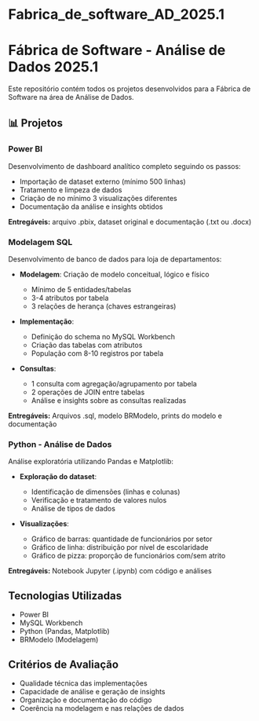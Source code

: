 # Fabrica_de_software_AD_2025.1
# Fábrica de Software - Análise de Dados 2025.1

Este repositório contém todos os projetos desenvolvidos para a Fábrica de Software na área de Análise de Dados.

## 📊 Projetos

### Power BI
Desenvolvimento de dashboard analítico completo seguindo os passos:

- Importação de dataset externo (mínimo 500 linhas)
- Tratamento e limpeza de dados
- Criação de no mínimo 3 visualizações diferentes
- Documentação da análise e insights obtidos

**Entregáveis:** arquivo .pbix, dataset original e documentação (.txt ou .docx)

### Modelagem SQL
Desenvolvimento de banco de dados para loja de departamentos:

- **Modelagem**: Criação de modelo conceitual, lógico e físico
    - Mínimo de 5 entidades/tabelas
    - 3-4 atributos por tabela
    - 3 relações de herança (chaves estrangeiras)
    
- **Implementação**:
    - Definição do schema no MySQL Workbench
    - Criação das tabelas com atributos
    - População com 8-10 registros por tabela
    
- **Consultas**:
    - 1 consulta com agregação/agrupamento por tabela
    - 2 operações de JOIN entre tabelas
    - Análise e insights sobre as consultas realizadas

**Entregáveis:** Arquivos .sql, modelo BRModelo, prints do modelo e documentação

### Python - Análise de Dados
Análise exploratória utilizando Pandas e Matplotlib:

- **Exploração do dataset**:
    - Identificação de dimensões (linhas e colunas)
    - Verificação e tratamento de valores nulos
    - Análise de tipos de dados

- **Visualizações**:
    - Gráfico de barras: quantidade de funcionários por setor
    - Gráfico de linha: distribuição por nível de escolaridade
    - Gráfico de pizza: proporção de funcionários com/sem atrito

**Entregáveis:** Notebook Jupyter (.ipynb) com código e análises

## Tecnologias Utilizadas
- Power BI
- MySQL Workbench
- Python (Pandas, Matplotlib)
- BRModelo (Modelagem)

## Critérios de Avaliação
- Qualidade técnica das implementações
- Capacidade de análise e geração de insights
- Organização e documentação do código
- Coerência na modelagem e nas relações de dados
